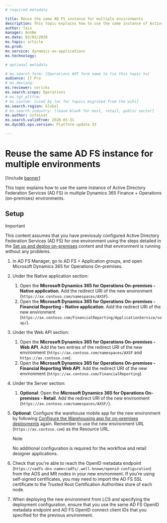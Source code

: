 ```yaml
---
# required metadata

title: Reuse the same AD FS instance for multiple environments
description: This topic explains how to use the same instance of Active Directory Federation Services (AD FS) in multiple Dynamics 365 Finance + Operations (on-premises) environments.
author: faix
manager: AnnBe
ms.date: 03/03/2020
ms.topic: article
ms.prod: 
ms.service: dynamics-ax-applications
ms.technology: 

# optional metadata

# ms.search.form: [Operations AOT form name to tie this topic to]
audience: IT Pro
# ms.devlang: 
ms.reviewer: sericks
ms.search.scope: Operations
# ms.tgt_pltfrm: 
# ms.custom: [used by loc for topics migrated from the wiki]
ms.search.region: Global
# ms.search.industry: [leave blank for most, retail, public sector]
ms.author: osfaixat
ms.search.validFrom: 2020-03-31 
ms.dyn365.ops.version: Platform update 33 

---
```


# Reuse the same AD FS instance for multiple environments

[!include [banner](../includes/banner.md)]

This topic explains how to use the same instance of Active Directory Federation Services (AD FS) in multiple Dynamics 365 Finance + Operations (on-premises) environments.

## Setup

>[!IMPORTANT]
> This content assumes that you have previosuly configured Active Directory Federation Services (AD FS) for one environment using the steps detailed in the [Set up and deploy on-premises](./setup-deploy-on-premises-environments.md) content and that environment is running without any problems.


1.  In AD FS Manager, go to AD FS > Application groups, and open Microsoft Dynamics 365 for Operations On-premises.
2.  Under the Native application section:
    1.  Open the **Microsoft Dynamics 365 for Operations On-premises - Native application**. Add the redirect URI of the new environment (`https://ax.contoso.com/namespaces/AXSF`).
    2.  Open the **Microsoft Dynamics 365 for Operations On-premises - Financial Reporting - Native application**. Add the redirect URI of the new environment (`https://ax.contoso.com/FinancialReporting/ApplicationService/soap/`).
3.  Under the Web API section:
    1.	Open the **Microsoft Dynamics 365 for Operations On-premises - Web API**. Add the two entries of the redirect URI of the new environment (`https://ax.contoso.com/namespaces/AXSF` and `https://ax.contoso.com`).
    2.  Open the **Microsoft Dynamics 365 for Operations On-premises - Financial Reporting Web API**. Add the redirect URI of the new environment (`https://ax.contoso.com/FinancialReporting`).
4.  Under the Server section:
    1.  **Optional**: Open the **Microsoft Dynamics 365 for Operations On-premises - Retail**. Add the redirect URI of the new environment (`https://ax.contoso.com/namespaces/AXSF/`).
5.  **Optional**: Configure the warehouse mobile app for the new environment by following [Configure the Warehousing app for on-premises deployments](./warehousing-for-on-premise-deployments.md) again. Remember to use the new environment URL (`https://ax.contoso.com`) as the Resource URL.

    >[!Note]
    > No additional configuration is required for the workflow and retail designer applications.

6.  Check that you're able to reach the OpenID metadata endpoint (`https://<adfs-dns-name>/adfs/.well-known/openid-configuration`) from the AOS and MR nodes in your new environment. If you're using self-signed certificates, you may need to import the AD FS SSL certificate to the Trusted Root Certification Authorities store of each node. 
7.  When deploying the new environment from LCS and specifying the deployment configuration, ensure that you use the same AD FS OpenID metadata endpoint and AD FS OpenID connect client IDs that you specified for the previous environment. 

